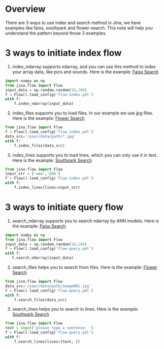 # Overview
There are 3 ways to use index and search method in Jina, we have examples like faiss, southpark and flower-search. This note will help you understand the pattern beyond those 3 examples.

# 3 ways to initiate index flow
<p>
 
1. index_ndarray supports ndarray, and you can use this method to index your array data, like pics and sounds. Here is the example: [Faiss Search](https://github.com/jina-ai/examples/tree/master/faiss-search)

```python
import numpy as np
from jina.flow import Flow
input_data = np.random.random(10,100)
f = Flow().load_config('flow-index.yml')
with f:
    f.index_ndarray(input_data)
```
2. index_files supports you to load files. In our example we use jpg files. Here is the example: [Flower Search](https://github.com/jina-ai/examples/tree/master/flower-search)
```python
from jina.flow import Flow
f = Flow().load_config('flow-index.yml')
data_src='/your/data/path/*.jpg'
with f:
    f.index_files(data_src)
```
3. index_lines supports you to load lines, which you can only use it in text. Here is the example: [Southpark Search](https://github.com/jina-ai/examples/tree/master/southpark-search)
```python
from jina.flow import Flow
input_str = ['aaa','bbb']
f = Flow().load_config('flow-index.yml')
with f:
    f.index_lines(lines=input_str)
```

# 3 ways to initiate query flow
<p>

1. search_ndarray supports you to search ndarray by ANN models. Here is the example: [Faiss Search](https://github.com/jina-ai/examples/tree/master/faiss-search)

```python
import numpy as np
from jina.flow import Flow
input_data = np.random.random(10,100)
f = Flow().load_config('flow-query.yml')
with f:
   f.search_ndarray(input_data)
```

2. search_files helps you to search from files. Here is the example: [Flower Search](https://github.com/jina-ai/examples/tree/master/flower-search)
```python
from jina.flow import Flow
data_src='/your/data/path/image001.jpg'
f = Flow().load_config('flow-query.yml')
with f:
    f.search_files(data_src)
```
3. search_lines helps you to search in lines. Here is the example: [Southpark Search](https://github.com/jina-ai/examples/tree/master/southpark-search)
```python
from jina.flow import Flow
text = input('please type a sentence: ')
f = Flow().load_config('flow-query.yml')
with f:   
    f.search_lines(lines=[text, ])
```
